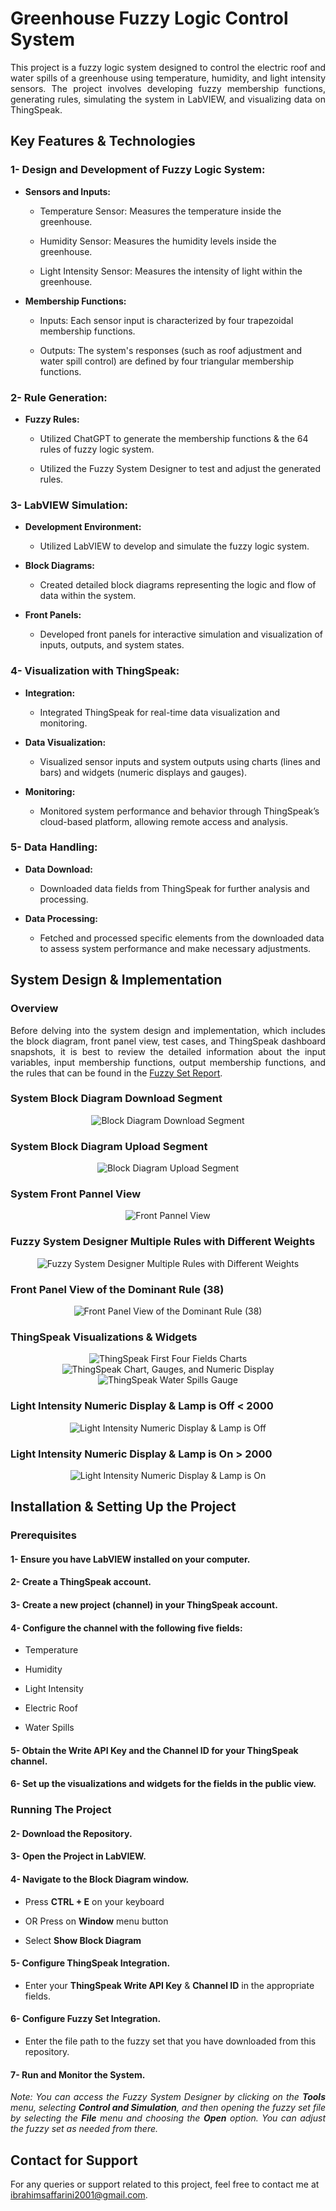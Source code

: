 # Greenhouse Fuzzy Logic Control System

<p align="justify">
This project is a fuzzy logic system designed to control the electric roof and water spills of a greenhouse using temperature, humidity, and light intensity sensors. The project involves developing fuzzy membership functions, generating rules, simulating the system in LabVIEW, and visualizing data on ThingSpeak.
</p>

## Key Features & Technologies

### 1- Design and Development of Fuzzy Logic System:

- **Sensors and Inputs:**

    - Temperature Sensor: Measures the temperature inside the greenhouse.

    - Humidity Sensor: Measures the humidity levels inside the greenhouse.

    - Light Intensity Sensor: Measures the intensity of light within the greenhouse.

- **Membership Functions:**

    - Inputs: Each sensor input is characterized by four trapezoidal membership functions.

    - Outputs: The system's responses (such as roof adjustment and water spill control) are defined by four triangular membership functions.

### 2- Rule Generation:

- **Fuzzy Rules:**

    - Utilized ChatGPT to generate the membership functions & the 64 rules of fuzzy logic system.

    - Utilized the Fuzzy System Designer to test and adjust the generated rules.

### 3- LabVIEW Simulation:

- **Development Environment:**

    - Utilized LabVIEW to develop and simulate the fuzzy logic system.

- **Block Diagrams:**

    - Created detailed block diagrams representing the logic and flow of data within the system.

- **Front Panels:**

    - Developed front panels for interactive simulation and visualization of inputs, outputs, and system states.

### 4- Visualization with ThingSpeak:

- **Integration:**

    - Integrated ThingSpeak for real-time data visualization and monitoring.

- **Data Visualization:**

    - Visualized sensor inputs and system outputs using charts (lines and bars) and widgets (numeric displays and gauges).

- **Monitoring:**

    - Monitored system performance and behavior through ThingSpeak’s cloud-based platform, allowing remote access and analysis.

### 5- Data Handling:

- **Data Download:**

    - Downloaded data fields from ThingSpeak for further analysis and processing.

- **Data Processing:**

    - Fetched and processed specific elements from the downloaded data to assess system performance and make necessary adjustments.

## System Design & Implementation

### Overview

<p align="justify">
Before delving into the system design and implementation, which includes the block diagram, front panel view, test cases, and ThingSpeak dashboard snapshots, it is best to review the detailed information about the input variables, input membership functions, output membership functions, and the rules that can be found in the <a href="https://drive.google.com/file/d/1071sgmB6e1x3NcdXNK8WpkdTlJ_ZIO7M/view?usp=drive_link">Fuzzy Set Report</a>.
</p>

### System Block Diagram Download Segment

<div align="center">
  <img src="https://drive.google.com/uc?export=view&id=1BKH1eMXfBEDDypwxvo3qWYyvCg7AfMo1" alt="Block Diagram Download Segment" />
</div>

### System Block Diagram Upload Segment

<div align="center">
  <img src="https://drive.google.com/uc?export=view&id=1oengSsdQbW77sHkitkhc1MnemU_qBkAv" alt="Block Diagram Upload Segment"" />
</div>

### System Front Pannel View

<div align="center">
  <img src="https://drive.google.com/uc?export=view&id=1_ar4XQzp0hQBynwglJiZbkZReOvsaBsi" alt="Front Pannel View" />
</div>

### Fuzzy System Designer Multiple Rules with Different Weights

<div align="center">
  <img src="https://drive.google.com/uc?export=view&id=1zp_pD1uqOgrr1uGhpsXdH5eo2hIm-qVW" alt="Fuzzy System Designer Multiple Rules with Different Weights" />
</div>

### Front Panel View of the Dominant Rule (38)

<div align="center">
  <img src="https://drive.google.com/uc?export=view&id=1d5dnr4ePldJmpJuwOcybWv_LIdC6Yxkb" alt="Front Panel View of the Dominant Rule (38)" />
</div>

### ThingSpeak Visualizations & Widgets

<div align="center">
  <img src="https://drive.google.com/uc?export=view&id=1wOvaWiGU75OiN6iTvtzi0WZOwj7IkvJy" alt="ThingSpeak First Four Fields Charts" />
</div>

<div align="center">
  <img src="https://drive.google.com/uc?export=view&id=1y-DJJW6xtQDKoNZaHTJXhray-SQs-WU9" alt="ThingSpeak Chart, Gauges, and Numeric Display" />
</div>

<div align="center">
  <img src="https://drive.google.com/uc?export=view&id=1v8kE6GPTDRwBk-1qT_5KJi-YNNcvBesp" alt="ThingSpeak Water Spills Gauge" />
</div>

### Light Intensity Numeric Display & Lamp is Off < 2000

<div align="center">
  <img src="https://drive.google.com/uc?export=view&id=1XjLLT0sJOxXt3htV82ioQFhZkFl5YgC0" alt="Light Intensity Numeric Display & Lamp is Off" />
</div>

### Light Intensity Numeric Display & Lamp is On > 2000

<div align="center">
  <img src="https://drive.google.com/uc?export=view&id=1uYTHSCa16hEsfsy7LK-Y5jWudeprOK6S" alt="Light Intensity Numeric Display & Lamp is On" />
</div>

## Installation & Setting Up the Project

### Prerequisites

#### 1- Ensure you have LabVIEW installed on your computer.

#### 2- Create a ThingSpeak account.

#### 3- Create a new project (channel) in your ThingSpeak account.

#### 4- Configure the channel with the following five fields:

  - Temperature

  - Humidity

  - Light Intensity

  - Electric Roof

  - Water Spills

#### 5- Obtain the Write API Key and the Channel ID for your ThingSpeak channel.

#### 6- Set up the visualizations and widgets for the fields in the public view.

### Running The Project

#### 2- Download the Repository.

#### 3- Open the Project in LabVIEW.

#### 4- Navigate to the Block Diagram window.

  - Press **CTRL + E** on your keyboard

  - OR Press on **Window** menu button

  - Select **Show Block Diagram**

#### 5- Configure ThingSpeak Integration.

  - Enter your **ThingSpeak Write API Key** & **Channel ID** in the appropriate fields.

#### 6- Configure Fuzzy Set Integration.

  - Enter the file path to the fuzzy set that you have downloaded from this repository.

#### 7- Run and Monitor the System.

<p align="justify"><i>
    Note: You can access the Fuzzy System Designer by clicking on the <strong>Tools</strong> menu, selecting <strong>Control and Simulation</strong>, and then opening the fuzzy set file by selecting the <strong>File</strong> menu and choosing the <strong>Open</strong> option. You can adjust the fuzzy set as needed from there.
</i></p>


## Contact for Support

For any queries or support related to this project, feel free to contact me at ibrahimsaffarini2001@gmail.com.
